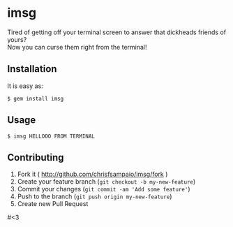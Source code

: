 # imsg

Tired of getting off your terminal screen to answer that dickheads friends of yours?  
Now you can curse them right from the terminal!

## Installation

It is easy as:

    $ gem install imsg

## Usage

    $ imsg HELLOOO FROM TERMINAL

## Contributing

1. Fork it ( http://github.com/chrisfsampaio/imsg/fork )
2. Create your feature branch (`git checkout -b my-new-feature`)
3. Commit your changes (`git commit -am 'Add some feature'`)
4. Push to the branch (`git push origin my-new-feature`)
5. Create new Pull Request

#<3
